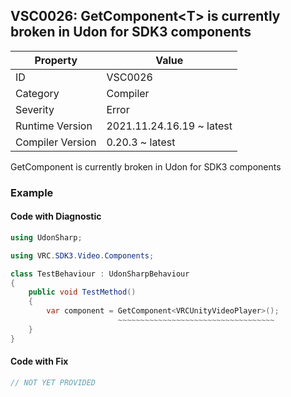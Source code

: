 ## VSC0026: GetComponent&lt;T&gt; is currently broken in Udon for SDK3 components

| Property         | Value                     | 
| ---------------- | ------------------------- | 
| ID               | VSC0026                   | 
| Category         | Compiler                  | 
| Severity         | Error                     | 
| Runtime Version  | 2021.11.24.16.19 ~ latest | 
| Compiler Version | 0.20.3 ~ latest           | 

GetComponent<T> is currently broken in Udon for SDK3 components  

### Example

#### Code with Diagnostic


```csharp
using UdonSharp;

using VRC.SDK3.Video.Components;

class TestBehaviour : UdonSharpBehaviour
{
    public void TestMethod()
    {
        var component = GetComponent<VRCUnityVideoPlayer>();
                        ~~~~~~~~~~~~~~~~~~~~~~~~~~~~~~~~~~~
    }
}
```

#### Code with Fix


```csharp
// NOT YET PROVIDED
```


